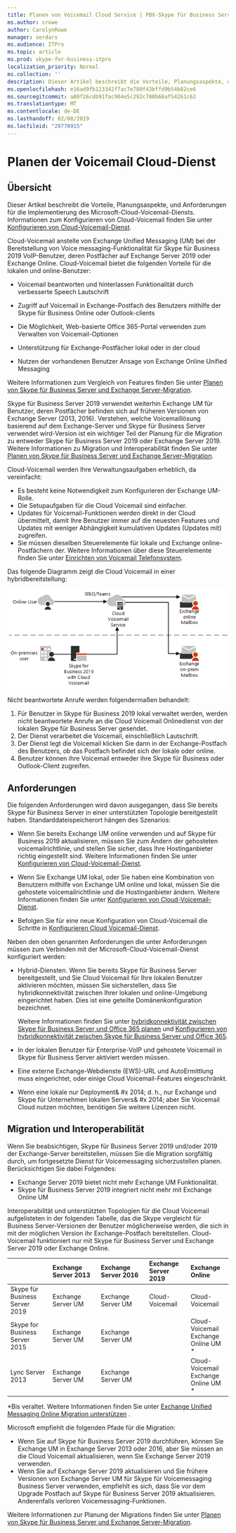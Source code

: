 ```yaml
---
title: Planen von Voicemail Cloud Service | PBX-Skype für Business Server 2019
ms.author: crowe
author: CarolynRowe
manager: serdars
ms.audience: ITPro
ms.topic: article
ms.prod: skype-for-business-itpro
localization_priority: Normal
ms.collection: ''
description: Dieser Artikel beschreibt die Vorteile, Planungsaspekte, und Anforderungen für die Implementierung von Microsoft Cloud Voicemail-Dienst. Informationen zum Konfigurieren von Cloud-Voicemail finden Sie unter Konfigurieren von Cloud Voicemail.
ms.openlocfilehash: e16ad9fb123342f7ac7e780f43bffd9b54b82ce6
ms.sourcegitcommit: a80f26cdb91fac904e5c292c700b66af54261c62
ms.translationtype: MT
ms.contentlocale: de-DE
ms.lasthandoff: 02/08/2019
ms.locfileid: "29770915"
---
```

# <a name="plan-cloud-voicemail-service"></a>Planen der Voicemail Cloud-Dienst

## <a name="overview"></a>Übersicht

Dieser Artikel beschreibt die Vorteile, Planungsaspekte, und Anforderungen für die Implementierung des Microsoft-Cloud-Voicemail-Diensts. Informationen zum Konfigurieren von Cloud-Voicemail finden Sie unter [Konfigurieren von Cloud-Voicemail-Dienst](configure-cloud-voicemail.md).

Cloud-Voicemail anstelle von Exchange Unified Messaging (UM) bei der Bereitstellung von Voice messaging-Funktionalität für Skype für Business 2019 VoIP-Benutzer, deren Postfächer auf Exchange Server 2019 oder Exchange Online. Cloud-Voicemail bietet die folgenden Vorteile für die lokalen und online-Benutzer:

- Voicemail beantworten und hinterlassen Funktionalität durch verbesserte Speech Lautschrift

- Zugriff auf Voicemail in Exchange-Postfach des Benutzers mithilfe der Skype für Business Online oder Outlook-clients

- Die Möglichkeit, Web-basierte Office 365-Portal verwenden zum Verwalten von Voicemail-Optionen

- Unterstützung für Exchange-Postfächer lokal oder in der cloud

- Nutzen der vorhandenen Benutzer Ansage von Exchange Online Unified Messaging

Weitere Informationen zum Vergleich von Features finden Sie unter [Planen von Skype für Business Server und Exchange Server-Migration](plan-um-migration.md).

Skype für Business Server 2019 verwendet weiterhin Exchange UM für Benutzer, deren Postfächer befinden sich auf früheren Versionen von Exchange Server (2013, 2016).  Verstehen, welche Voicemaillösung basierend auf dem Exchange-Server und Skype für Business Server verwendet wird-Version ist ein wichtiger Teil der Planung für die Migration zu entweder Skype für Business Server 2019 oder Exchange Server 2019. Weitere Informationen zu Migration und Interoperabilität finden Sie unter [Planen von Skype für Business Server und Exchange Server-Migration](plan-um-migration.md).

Cloud-Voicemail werden Ihre Verwaltungsaufgaben erheblich, da vereinfacht:

- Es besteht keine Notwendigkeit zum Konfigurieren der Exchange UM-Rolle.
- Die Setupaufgaben für die Cloud Voicemail sind einfacher.
- Updates für Voicemail-Funktionen werden direkt in der Cloud übermittelt, damit Ihre Benutzer immer auf die neuesten Features und Updates mit weniger Abhängigkeit kumulativen Updates (Updates mit) zugreifen.
- Sie müssen dieselben Steuerelemente für lokale und Exchange online-Postfächern der. Weitere Informationen über diese Steuerelemente finden Sie unter [Einrichten von Voicemail Telefonsystem](https://support.office.com/en-us/article/Set-up-Phone-System-voicemail-Admin-help-9c590873-b014-4df3-9e27-1bb97322a79d?ui=en-US&rs=en-US&ad=US).

Das folgende Diagramm zeigt die Cloud Voicemail in einer hybridbereitstellung:

![SfB Cloud-Voicemail](../../sfbserver2019/media/plan-cloud-voice-mail-server1.png)

Nicht beantwortete Anrufe werden folgendermaßen behandelt:  

1. Für Benutzer in Skype für Business 2019 lokal verwaltet werden, werden nicht beantwortete Anrufe an die Cloud Voicemail Onlinedienst von der lokalen Skype für Business Server gesendet.
2. Der Dienst verarbeitet die Voicemail, einschließlich Lautschrift.
3. Der Dienst legt die Voicemail klicken Sie dann in der Exchange-Postfach des Benutzers, ob das Postfach befindet sich der lokale oder online.  
4. Benutzer können ihre Voicemail entweder ihre Skype für Business oder Outlook-Client zugreifen.

## <a name="requirements"></a>Anforderungen

Die folgenden Anforderungen wird davon ausgegangen, dass Sie bereits Skype für Business Server in einer unterstützten Topologie bereitgestellt haben.  Standarddateispeicherort hängen des Szenarios:

- Wenn Sie bereits Exchange UM online verwenden und auf Skype für Business 2019 aktualisieren, müssen Sie zum Ändern der gehosteten voicemailrichtlinie, und stellen Sie sicher, dass Ihre Hostinganbieter richtig eingestellt sind. Weitere Informationen finden Sie unter [Konfigurieren von Cloud-Voicemail-Dienst](configure-cloud-voicemail.md).

- Wenn Sie Exchange UM lokal, oder Sie haben eine Kombination von Benutzern mithilfe von Exchange UM online und lokal, müssen Sie die gehostete voicemailrichtlinie und die Hostinganbieter ändern.  Weitere Informationen finden Sie unter [Konfigurieren von Cloud-Voicemail-Dienst](configure-cloud-voicemail.md).

- Befolgen Sie für eine neue Konfiguration von Cloud-Voicemail die Schritte in [Konfigurieren Cloud Voicemail-Dienst](configure-cloud-voicemail.md).

Neben den oben genannten Anforderungen die unter Anforderungen müssen zum Verbinden mit der Microsoft-Cloud-Voicemail-Dienst konfiguriert werden:

- Hybrid-Diensten. Wenn Sie bereits Skype für Business Server bereitgestellt, und Sie Cloud Voicemail für Ihre lokalen Benutzer aktivieren möchten, müssen Sie sicherstellen, dass Sie hybridkonnektivität zwischen Ihrer lokalen und online-Umgebung eingerichtet haben. Dies ist eine geteilte Domänenkonfiguration bezeichnet.

   Weitere Informationen finden Sie unter [hybridkonnektivität zwischen Skype für Business Server und Office 365 planen](plan-hybrid-connectivity.md) und [Konfigurieren von hybridkonnektivität zwischen Skype für Business Server und Office 365](configure-hybrid-connectivity.md).

- In der lokalen Benutzer für Enterprise-VoIP und gehostete Voicemail in Skype für Business Server aktiviert werden müssen.

- Eine externe Exchange-Webdienste (EWS)-URL und AutoErmittlung muss eingerichtet, oder einige Cloud Voicemail-Features eingeschränkt.

- Wenn eine lokale nur Deployment& #x 2014; d. h., nur Exchange und Skype für Unternehmen lokalen Servers& #x 2014; aber Sie Voicemail Cloud nutzen möchten, benötigen Sie weitere Lizenzen nicht.

## <a name="migration-and-interoperability"></a>Migration und Interoperabilität

Wenn Sie beabsichtigen, Skype für Business Server 2019 und/oder 2019 der Exchange-Server bereitstellen, müssen Sie die Migration sorgfältig durch, um fortgesetzte Dienst für Voicemessaging sicherzustellen planen. Berücksichtigen Sie dabei Folgendes:

- Exchange Server 2019 bietet nicht mehr Exchange UM Funktionalität.
- Skype für Business Server 2019 integriert nicht mehr mit Exchange Online UM

Interoperabilität und unterstützten Topologien für die Cloud Voicemail aufgelisteten in der folgenden Tabelle, das die Skype vergleicht für Business Server-Versionen der Benutzer möglicherweise werden, die sich in mit der möglichen Version ihr Exchange-Postfach bereitstellen. Cloud-Voicemail funktioniert nur mit Skype für Business Server und Exchange Server 2019 oder Exchange Online.

| | Exchange Server 2013 | Exchange Server 2016 | Exchange Server 2019 | Exchange Online   |
|:---    |:--- |:--- |:--- |:---  |
| Skype für Business Server 2019 | Exchange Server UM | Exchange Server UM | Cloud-Voicemail | Cloud-Voicemail
Skype for Business Server 2015 | Exchange Server UM | Exchange Server UM |  | Cloud-Voicemail <br> Exchange Online UM * |
Lync Server 2013 <br>  | Exchange Server UM | Exchange Server UM | | Cloud-Voicemail <br> Exchange Online UM * |

\*Bis veraltet. Weitere Informationen finden Sie unter [Exchange Unified Messaging Online Migration unterstützen](../plan/exchange-unified-messaging-online-migration-support.md) . 

Microsoft empfiehlt die folgenden Pfade für die Migration:

- Wenn Sie auf Skype für Business Server 2019 durchführen, können Sie Exchange UM in Exchange Server 2013 oder 2016, aber Sie müssen an die Cloud Voicemail aktualisieren, wenn Sie Exchange Server 2019 verwenden.
- Wenn Sie auf Exchange Server 2019 aktualisieren und Sie frühere Versionen von Exchange Server UM für Skype für Voicemessaging Business Server verwenden, empfiehlt es sich, dass Sie vor dem Upgrade Postfach auf Skype für Business Server 2019 aktualisieren.  Anderenfalls verloren Voicemessaging-Funktionen.

Weitere Informationen zur Planung der Migrations finden Sie unter [Planen von Skype für Business Server und Exchange Server-Migration](plan-um-migration.md).
